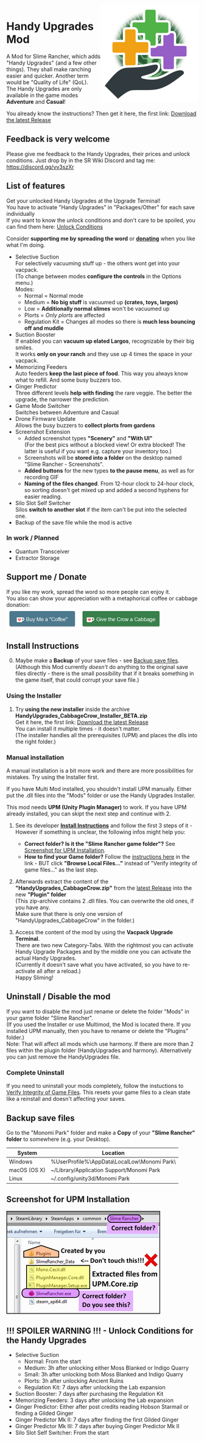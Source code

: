 <img align="right" src="https://github.com/CabbageCrow/HandyUpgrades/blob/master/img/Logo/Handy_Upgrades_Logo.png">

# Handy Upgrades Mod
A Mod for Slime Rancher, which adds "Handy Upgrades" (and a few other things). They shall make ranching easier and quicker. Another term would be "Quality of Life" (QoL).  
The Handy Upgrades are only available in the game modes **Adventure** and **Casual**!

You already know the instructions? Then get it here, the first link: [Download the latest Release](https://github.com/CabbageCrow/HandyUpgrades/releases/latest) 

## Feedback is very welcome
Please give me feedback to the Handy Upgrades, their prices and unlock conditions.
Just drop by in the SR Wiki Discord and tag me: https://discord.gg/vv3szXr

## List of features
Get your unlocked Handy Upgrades at the Upgrade Terminal!  
You have to activate "Handy Upgrades" in "Packages/Other" for each save individually  
If you want to know the unlock conditions and don't care to be spoiled, you can find them here: [Unlock Conditions](https://github.com/CabbageCrow/HandyUpgrades#-spoiler-warning----unlock-conditions-for-the-handy-upgrades)

Consider **supporting me by spreading the word** or **[donating](https://github.com/CabbageCrow/SlimeRancher.HandyUpgrades-Mod#support-me--donate)** when you like what I'm doing.  

   * Selective Suction  
   For selectively vacuuming stuff up - the others wont get into your vacpack.  
   (To change between modes **configure the controls** in the Options menu.)  
   Modes:  
       * Normal = Normal mode  
       * Medium = **No big stuff** is vacuumed up **(crates, toys, largos)**  
       * Low = **Additionally normal slimes** won't be vacuumed up  
       * Plorts = *Only plorts* are affected  
       * Regulation Kit = Changes all modes so there is **much less bouncing off and muddle**  
   * Suction Booster  
   If enabled you can **vacuum up elated Largos**, recognizable by their big smiles.  
   It works **only on your ranch** and they use up 4 times the space in your vacpack.  
   * Memorizing Feeders  
   Auto feeders **keep the last piece of food**. This way you always know what to refill. And some busy buzzers too.  
   * Ginger Predictor  
   Three different levels **help with finding** the rare veggie. The better the upgrade, the narrower the prediction.  
   * Game Mode Switcher  
   Switches between Adventure and Casual  
   * Drone Firmware Update  
     Allows the busy buzzers to **collect plorts from gardens**  
   * Screenshot Extension  
     * Added screenshot types **"Scenery"** and **"With UI"**  
     (For the best pics without a blocked view! Or extra blocked! The latter is useful if you want e.g. capture your inventory too.)  
     * Screenshots will be **stored into a folder** on the desktop named "Slime Rancher - Screenshots".  
     * **Added buttons** for the new types **to the pause menu**, as well as for recording GIF  
     * **Naming of the files changed**. From 12-hour clock to 24-hour clock, so sorting doesn't get mixed up and added a second hyphens for easier reading.  
   * Silo Slot Self Switcher  
   Silos **switch to another slot** if the item can't be put into the selected one.  
   * Backup of the save file while the mod is active  

### In work / Planned
   * Quantum Transceiver
   * Extractor Storage

## Support me / Donate
If you like my work, spread the word so more people can enjoy it.  
You also can show your appreciation with a metaphorical coffee or cabbage donation:  
<a href='https://ko-fi.com/Q5Q0BT8U' target='_blank'><img height='55' style='border:0px;height:55px;' 
src='https://github.com/CabbageCrow/Miscellaneous/blob/master/img/Kofi_btn/kofi_btn_coffee.png?v=0' border='0' alt='Buy Me a metaphorical Coffee at ko-fi.com' /></a> 
<a href='https://ko-fi.com/Q5Q0BT8U' target='_blank'><img height='55' style='border:0px;height:55px;' 
src='https://github.com/CabbageCrow/Miscellaneous/blob/master/img/Kofi_btn/kofi_btn_cabbage.png?v=0' border='0' alt='Give the Crow a Cabbage at ko-fi.com' /></a>

## Install Instructions 
0. Maybe make a **Backup** of your save files - see [Backup save files](#backup-save-files).  
   (Although this Mod currently _doesn't_ do anything to the original save files directly - there is the small possibility that if it breaks something in the game itself, that could corrupt your save file.)



### Using the Installer
1. Try **using the new installer** inside the archive **HandyUpgrades_CabbageCrow_Installer_BETA.zip**  
Get it here, the first link: [Download the latest Release](https://github.com/CabbageCrow/HandyUpgrades/releases/latest)  
You can install it multiple times - it doesn't matter.  
(The installer handles all the prerequisites (UPM) and places the dlls into the right folder.)

### Manual installation
A manual installation is a bit more work and there are more possibilities for mistakes. Try using the Installer first.  

If you have Multi Mod installed, you shouldn't install UPM manually. Either put the .dll files into the "Mods" folder or use the Handy Upgrades Installer.  

This mod needs **UPM (Unity Plugin Manager)** to work. If you have UPM already installed, you can skipt the next step and continue with 2.

1. See its developer **[Install Instructions](https://www.reddit.com/r/slimerancher/comments/84ux68/official_thread_debug_menu_mod/)** and follow the first 3 steps of it - However if something is unclear, the following infos might help you:  
   
   * **Correct folder? Is it the "Slime Rancher game folder"?** See [Screenshot for UPM Installation](#screenshot-for-upm-installation).  
   * **How to find your Game folder?** Follow the [instructions here](https://support.steampowered.com/kb_article.php?ref=2037-QEUH-3335) in the link - BUT click **"Browse Local Files..."** instead of "Verify integrity of game files..." as the last step.  
   
2. Afterwards extract the content of the **"HandyUpgrades_CabbageCrow.zip"** from the [latest Release](https://github.com/CabbageCrow/HandyUpgrades/releases/latest) into the new **"Plugin" folder**  
(This zip-archive contains 2 .dll files. You can overwrite the old ones, if you have any.  
Make sure that there is only one version of "HandyUpgrades_CabbageCrow" in the folder.)
   
3. Access the content of the mod by using the **Vacpack Upgrade Terminal**.  
   There are two new Category-Tabs. With the rightmost you can activate Handy Upgrade Packages and by the middle one you can activate the actual Handy Upgrades.  
   (Currently it doesn't save what you have activated, so you have to re-activate all after a reload.)  
   Happy Sliming!
   
## Uninstall / Disable the mod
If you want to disable the mod just rename or delete the folder "Mods" in your game folder "Slime Rancher".  
(If you used the Installer or use Multimod, the Mod is located there. If you installed UPM manually, then you have to rename or delete the "Plugins" folder.)  
Note: That will affect all mods which use harmony. If there are more than 2 files within the plugin folder (HandyUpgrades and harmony). Alternatively you can just remove the HandyUpgrades file.  

### Complete Uninstall
If you need to uninstall your mods completely, follow the instuctions to [Verify Integrity of Game Files](https://support.steampowered.com/kb_article.php?ref=2037-QEUH-3335). 
This resets your game files to a clean state like a reinstall and doesn't affecting your saves.

## Backup save files
Go to the "Monomi Park" folder and make a **Copy** of your **"Slime Rancher" folder** to somewhere (e.g. your Desktop).

| System       | Location                                     |
|--------------|----------------------------------------------|
| Windows      | %UserProfile%\AppData\LocalLow\Monomi Park\  |
| macOS (OS X) | \~/Library/Application Support/Monomi Park   |
| Linux        | \~/.config/unity3d/Monomi Park               |

## Screenshot for UPM Installation
![Screenshot for UPM Installation](https://github.com/CabbageCrow/HandyUpgrades/blob/master/img/UPM_Helping_Screenshot.png)

## !!! SPOILER WARNING !!! - Unlock Conditions for the Handy Upgrades
* Selective Suction
  * Normal: From the start
  * Medium: 3h after unlocking either Moss Blanked or Indigo Quarry
  * Small: 3h after unlocking both Moss Blanked and Indigo Quarry
  * Plorts: 3h after unlocking Ancient Ruins
  * Regulation Kit: 7 days after unlocking the Lab expansion
* Suction Booster: 7 days after purchasing the Regulation Kit
* Memorizing Feeders: 3 days after unlocking the Lab expansion
* Ginger Predictor: Either after post credits reading Hobson Starmail or finding a Gilded Ginger
* Ginger Predictor Mk II: 7 days after finding the first Gilded Ginger
* Ginger Predictor Mk III: 7 days after buying Ginger Predictor Mk II
* Silo Slot Self Switcher: From the start

